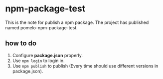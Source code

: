 # npm-package-test
This is the note for publish a npm package. 
The project has published named pomelo-npm-package-test.

## how to do
1. Configure **package.json** properly.
2. Use ``npm login`` to login in.
3. Use ``npm publish`` to publish (Every time should use different versions in package.json).